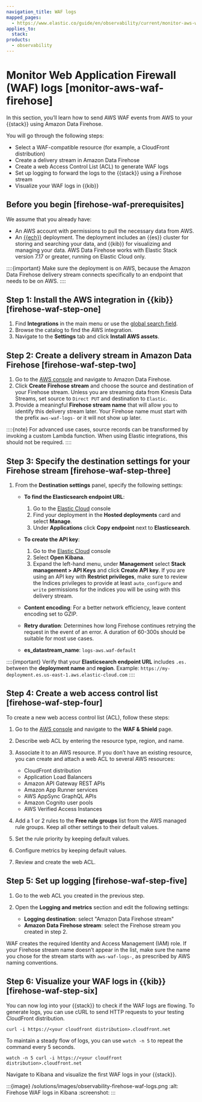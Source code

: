 ```yaml
---
navigation_title: WAF logs
mapped_pages:
  - https://www.elastic.co/guide/en/observability/current/monitor-aws-waf-firehose.html
applies_to:
  stack:
products:
  - observability
---
```




# Monitor Web Application Firewall (WAF) logs [monitor-aws-waf-firehose]


In this section, you’ll learn how to send AWS WAF events from AWS to your {{stack}} using Amazon Data Firehose.

You will go through the following steps:

* Select a WAF-compatible resource (for example, a CloudFront distribution)
* Create a delivery stream in Amazon Data Firehose
* Create a web Access Control List (ACL) to generate WAF logs
* Set up logging to forward the logs to the {{stack}} using a Firehose stream
* Visualize your WAF logs in {{kib}}


## Before you begin [firehose-waf-prerequisites]

We assume that you already have:

* An AWS account with permissions to pull the necessary data from AWS.
* An [{{ech}}](https://cloud.elastic.co/registration?page=docs&placement=docs-body) deployment. The deployment includes an {{es}} cluster for storing and searching your data, and {{kib}} for visualizing and managing your data. AWS Data Firehose works with Elastic Stack version 7.17 or greater, running on Elastic Cloud only.

::::{important}
Make sure the deployment is on AWS, because the Amazon Data Firehose delivery stream connects specifically to an endpoint that needs to be on AWS.
::::



## Step 1: Install the AWS integration in {{kib}} [firehose-waf-step-one]

1. Find **Integrations** in the main menu or use the [global search field](/explore-analyze/find-and-organize/find-apps-and-objects.md).
2. Browse the catalog to find the AWS integration.
3. Navigate to the **Settings** tab and click **Install AWS assets**.


## Step 2: Create a delivery stream in Amazon Data Firehose [firehose-waf-step-two]

1. Go to the [AWS console](https://console.aws.amazon.com/) and navigate to Amazon Data Firehose.
2. Click **Create Firehose stream** and choose the source and destination of your Firehose stream. Unless you are streaming data from Kinesis Data Streams, set source to `Direct PUT` and destination to `Elastic`.
3. Provide a meaningful **Firehose stream name** that will allow you to identify this delivery stream later. Your Firehose name must start with the prefix `aws-waf-logs-` or it will not show up later.

::::{note}
For advanced use cases, source records can be transformed by invoking a custom Lambda function. When using Elastic integrations, this should not be required.
::::



## Step 3: Specify the destination settings for your Firehose stream [firehose-waf-step-three]

1. From the **Destination settings** panel, specify the following settings:

    * **To find the Elasticsearch endpoint URL**:

        1. Go to the [Elastic Cloud](https://cloud.elastic.co/) console
        2. Find your deployment in the **Hosted deployments** card and select **Manage**.
        3. Under **Applications** click **Copy endpoint** next to **Elasticsearch**.

    * **To create the API key**:

        1. Go to the [Elastic Cloud](https://cloud.elastic.co/) console
        2. Select **Open Kibana**.
        3. Expand the left-hand menu, under **Management** select **Stack management > API Keys** and click **Create API key**. If you are using an API key with **Restrict privileges**, make sure to review the Indices privileges to provide at least `auto_configure` and `write` permissions for the indices you will be using with this delivery stream.

    * **Content encoding**: For a better network efficiency, leave content encoding set to GZIP.
    * **Retry duration**: Determines how long Firehose continues retrying the request in the event of an error. A duration of 60-300s should be suitable for most use cases.
    * **es_datastream_name**: `logs-aws.waf-default`


::::{important}
Verify that your **Elasticsearch endpoint URL** includes `.es.` between the **deployment name** and **region**. Example: `https://my-deployment.es.us-east-1.aws.elastic-cloud.com`
::::



## Step 4: Create a web access control list [firehose-waf-step-four]

To create a new web access control list (ACL), follow these steps:

1. Go to the [AWS console](https://console.aws.amazon.com/) and navigate to the **WAF & Shield** page.
2. Describe web ACL by entering the resource type, region, and name.
3. Associate it to an AWS resource. If you don’t have an existing resource, you can create and attach a web ACL to several AWS resources:

    * CloudFront distribution
    * Application Load Balancers
    * Amazon API Gateway REST APIs
    * Amazon App Runner services
    * AWS AppSync GraphQL APIs
    * Amazon Cognito user pools
    * AWS Verified Access Instances

4. Add a 1 or 2 rules to the **Free rule groups** list from the AWS managed rule groups. Keep all other settings to their default values.
5. Set the rule priority by keeping default values.
6. Configure metrics by keeping default values.
7. Review and create the web ACL.


## Step 5: Set up logging [firehose-waf-step-five]

1. Go to the web ACL you created in the previous step.
2. Open the **Logging and metrics** section and edit the following settings:

    * **Logging destination**: select "Amazon Data Firehose stream"
    * **Amazon Data Firehose stream**: select the Firehose stream you created in step 2.


WAF creates the required Identity and Access Management (IAM) role. If your Firehose stream name doesn’t appear in the list, make sure the name you chose for the stream starts with `aws-waf-logs-`, as prescribed by AWS naming conventions.


## Step 6: Visualize your WAF logs in {{kib}} [firehose-waf-step-six]

You can now log into your {{stack}} to check if the WAF logs are flowing. To generate logs, you can use cURL to send HTTP requests to your testing CloudFront distribution.

```console
curl -i https://<your cloudfront distribution>.cloudfront.net
```

To maintain a steady flow of logs, you can use `watch -n 5` to repeat the command every 5 seconds.

```console
watch -n 5 curl -i https://<your cloudfront distribution>.cloudfront.net
```

Navigate to Kibana and visualize the first WAF logs in your {{stack}}.

:::{image} /solutions/images/observability-firehose-waf-logs.png
:alt: Firehose WAF logs in Kibana
:screenshot:
:::
